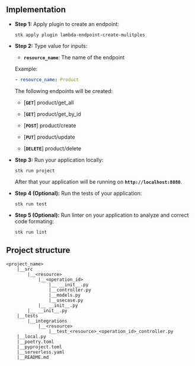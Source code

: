 ## **Implementation**

- **Step 1:** Apply plugin to create an endpoint:
	 
	```
	stk apply plugin lambda-endpoint-create-mulitples
	```

- **Step 2:** Type value for inputs:
	
	- **`resource_name`**: The name of the endpoint

	Example:
	```yaml
	- resource_name: Product
	```

    The following endpoints will be created:

    - [**`GET`**] product/get_all

    - [**`GET`**] product/get_by_id

    - [**`POST`**] product/create

    - [**`PUT`**] product/update

    - [**`DELETE`**] product/delete

- **Step 3:** Run your application locally:
	```
	stk run project
	```
	After that your application will be running on **`http://localhost:8080`**.

- **Step 4 (Optional):** Run the tests of your application:
	```
	stk run test
	```

- **Step 5 (Optional):** Run linter on your application to analyze and correct code formating:
	```
	stk run lint
	```

## **Project structure**

```
<project_name>
	|__src
		|__<resource>
			|__<operation_id>
				|__ __init__.py
				|__controller.py
				|__models.py
				|__usecase.py
        	|__ __init__.py
        |__ __init__.py
	|__tests
		|__integrations
			|__<resource>
				|__test_<resource>_<operation_id>_controller.py
	|__local.py
	|__poetry.toml
    |__pyproject.toml
	|__serverless.yaml
	|__README.md
```
